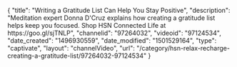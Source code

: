 {
    "title": "Writing a Gratitude List Can Help You Stay Positive",
    "description": "Meditation expert Donna D'Cruz explains how creating a gratitude list helps keep you focused. Shop HSN Connected Life at https:\/\/goo.gl\/sjTNLP",
    "channelid": "97264032",
    "videoid": "97124534",
    "date_created": "1496930559",
    "date_modified": "1501529164",
    "type": "captivate",
    "layout": "channelVideo",
    "url": "\/category\/hsn-relax-recharge-creating-a-gratitude-list\/97264032-97124534"
}